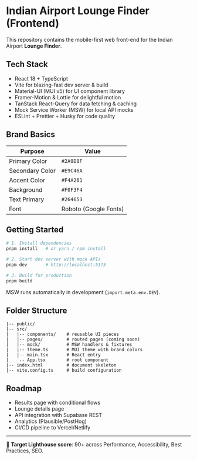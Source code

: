 # Indian Airport Lounge Finder (Frontend)

This repository contains the mobile-first web front-end for the Indian Airport **Lounge Finder**.

## Tech Stack

* React 18 + TypeScript
* Vite for blazing-fast dev server & build
* Material-UI (MUI v5) for UI component library
* Framer-Motion & Lottie for delightful motion
* TanStack React-Query for data fetching & caching
* Mock Service Worker (MSW) for local API mocks
* ESLint + Prettier + Husky for code quality

## Brand Basics

| Purpose | Value |
|---------|-------|
| Primary Color | `#2A9D8F` |
| Secondary Color | `#E9C46A` |
| Accent Color | `#F4A261` |
| Background | `#F0F3F4` |
| Text Primary | `#264653` |
| Font | Roboto (Google Fonts) |

## Getting Started

```bash
# 1. Install dependencies
pnpm install   # or yarn / npm install

# 2. Start dev server with mock APIs
pnpm dev       # http://localhost:5173

# 3. Build for production
pnpm build
```

MSW runs automatically in development (`import.meta.env.DEV`).

## Folder Structure

```
|-- public/
|-- src/
|   |-- components/    # reusable UI pieces
|   |-- pages/         # routed pages (coming soon)
|   |-- mock/          # MSW handlers & fixtures
|   |-- theme.ts       # MUI theme with brand colors
|   |-- main.tsx       # React entry
|   `-- App.tsx        # root component
|-- index.html         # document skeleton
|-- vite.config.ts     # build configuration
```

## Roadmap

* Results page with conditional flows
* Lounge details page
* API integration with Supabase REST
* Analytics (Plausible/PostHog)
* CI/CD pipeline to Vercel/Netlify

---

📐 **Target Lighthouse score**: 90+ across Performance, Accessibility, Best Practices, SEO. 
